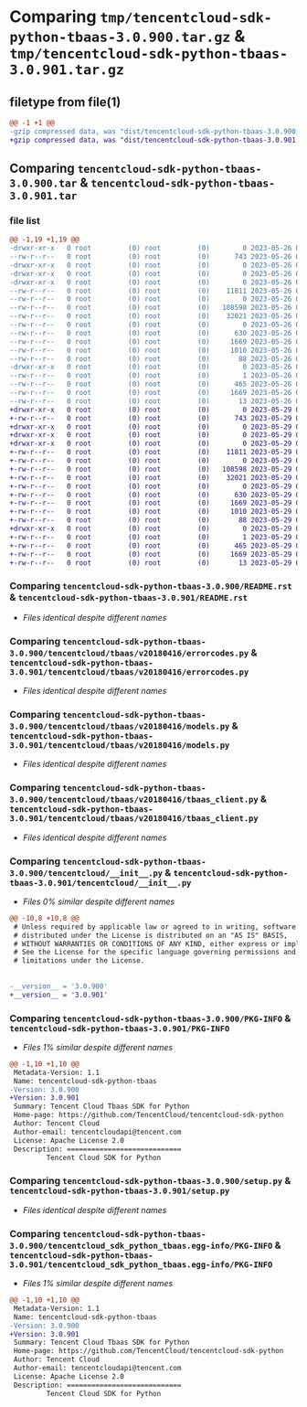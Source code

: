 # Comparing `tmp/tencentcloud-sdk-python-tbaas-3.0.900.tar.gz` & `tmp/tencentcloud-sdk-python-tbaas-3.0.901.tar.gz`

## filetype from file(1)

```diff
@@ -1 +1 @@
-gzip compressed data, was "dist/tencentcloud-sdk-python-tbaas-3.0.900.tar", last modified: Fri May 26 02:27:41 2023, max compression
+gzip compressed data, was "dist/tencentcloud-sdk-python-tbaas-3.0.901.tar", last modified: Mon May 29 02:36:43 2023, max compression
```

## Comparing `tencentcloud-sdk-python-tbaas-3.0.900.tar` & `tencentcloud-sdk-python-tbaas-3.0.901.tar`

### file list

```diff
@@ -1,19 +1,19 @@
-drwxr-xr-x   0 root         (0) root         (0)        0 2023-05-26 02:27:41.000000 tencentcloud-sdk-python-tbaas-3.0.900/
--rw-r--r--   0 root         (0) root         (0)      743 2023-05-26 02:27:41.000000 tencentcloud-sdk-python-tbaas-3.0.900/README.rst
-drwxr-xr-x   0 root         (0) root         (0)        0 2023-05-26 02:27:41.000000 tencentcloud-sdk-python-tbaas-3.0.900/tencentcloud/
-drwxr-xr-x   0 root         (0) root         (0)        0 2023-05-26 02:27:41.000000 tencentcloud-sdk-python-tbaas-3.0.900/tencentcloud/tbaas/
-drwxr-xr-x   0 root         (0) root         (0)        0 2023-05-26 02:27:41.000000 tencentcloud-sdk-python-tbaas-3.0.900/tencentcloud/tbaas/v20180416/
--rw-r--r--   0 root         (0) root         (0)    11811 2023-05-26 02:27:41.000000 tencentcloud-sdk-python-tbaas-3.0.900/tencentcloud/tbaas/v20180416/errorcodes.py
--rw-r--r--   0 root         (0) root         (0)        0 2023-05-26 02:27:41.000000 tencentcloud-sdk-python-tbaas-3.0.900/tencentcloud/tbaas/v20180416/__init__.py
--rw-r--r--   0 root         (0) root         (0)   108598 2023-05-26 02:27:41.000000 tencentcloud-sdk-python-tbaas-3.0.900/tencentcloud/tbaas/v20180416/models.py
--rw-r--r--   0 root         (0) root         (0)    32021 2023-05-26 02:27:41.000000 tencentcloud-sdk-python-tbaas-3.0.900/tencentcloud/tbaas/v20180416/tbaas_client.py
--rw-r--r--   0 root         (0) root         (0)        0 2023-05-26 02:27:41.000000 tencentcloud-sdk-python-tbaas-3.0.900/tencentcloud/tbaas/__init__.py
--rw-r--r--   0 root         (0) root         (0)      630 2023-05-26 02:27:41.000000 tencentcloud-sdk-python-tbaas-3.0.900/tencentcloud/__init__.py
--rw-r--r--   0 root         (0) root         (0)     1669 2023-05-26 02:27:41.000000 tencentcloud-sdk-python-tbaas-3.0.900/PKG-INFO
--rw-r--r--   0 root         (0) root         (0)     1010 2023-05-26 02:27:41.000000 tencentcloud-sdk-python-tbaas-3.0.900/setup.py
--rw-r--r--   0 root         (0) root         (0)       88 2023-05-26 02:27:41.000000 tencentcloud-sdk-python-tbaas-3.0.900/setup.cfg
-drwxr-xr-x   0 root         (0) root         (0)        0 2023-05-26 02:27:41.000000 tencentcloud-sdk-python-tbaas-3.0.900/tencentcloud_sdk_python_tbaas.egg-info/
--rw-r--r--   0 root         (0) root         (0)        1 2023-05-26 02:27:41.000000 tencentcloud-sdk-python-tbaas-3.0.900/tencentcloud_sdk_python_tbaas.egg-info/dependency_links.txt
--rw-r--r--   0 root         (0) root         (0)      465 2023-05-26 02:27:41.000000 tencentcloud-sdk-python-tbaas-3.0.900/tencentcloud_sdk_python_tbaas.egg-info/SOURCES.txt
--rw-r--r--   0 root         (0) root         (0)     1669 2023-05-26 02:27:41.000000 tencentcloud-sdk-python-tbaas-3.0.900/tencentcloud_sdk_python_tbaas.egg-info/PKG-INFO
--rw-r--r--   0 root         (0) root         (0)       13 2023-05-26 02:27:41.000000 tencentcloud-sdk-python-tbaas-3.0.900/tencentcloud_sdk_python_tbaas.egg-info/top_level.txt
+drwxr-xr-x   0 root         (0) root         (0)        0 2023-05-29 02:36:43.000000 tencentcloud-sdk-python-tbaas-3.0.901/
+-rw-r--r--   0 root         (0) root         (0)      743 2023-05-29 02:36:43.000000 tencentcloud-sdk-python-tbaas-3.0.901/README.rst
+drwxr-xr-x   0 root         (0) root         (0)        0 2023-05-29 02:36:43.000000 tencentcloud-sdk-python-tbaas-3.0.901/tencentcloud/
+drwxr-xr-x   0 root         (0) root         (0)        0 2023-05-29 02:36:43.000000 tencentcloud-sdk-python-tbaas-3.0.901/tencentcloud/tbaas/
+drwxr-xr-x   0 root         (0) root         (0)        0 2023-05-29 02:36:43.000000 tencentcloud-sdk-python-tbaas-3.0.901/tencentcloud/tbaas/v20180416/
+-rw-r--r--   0 root         (0) root         (0)    11811 2023-05-29 02:36:43.000000 tencentcloud-sdk-python-tbaas-3.0.901/tencentcloud/tbaas/v20180416/errorcodes.py
+-rw-r--r--   0 root         (0) root         (0)        0 2023-05-29 02:36:43.000000 tencentcloud-sdk-python-tbaas-3.0.901/tencentcloud/tbaas/v20180416/__init__.py
+-rw-r--r--   0 root         (0) root         (0)   108598 2023-05-29 02:36:43.000000 tencentcloud-sdk-python-tbaas-3.0.901/tencentcloud/tbaas/v20180416/models.py
+-rw-r--r--   0 root         (0) root         (0)    32021 2023-05-29 02:36:43.000000 tencentcloud-sdk-python-tbaas-3.0.901/tencentcloud/tbaas/v20180416/tbaas_client.py
+-rw-r--r--   0 root         (0) root         (0)        0 2023-05-29 02:36:43.000000 tencentcloud-sdk-python-tbaas-3.0.901/tencentcloud/tbaas/__init__.py
+-rw-r--r--   0 root         (0) root         (0)      630 2023-05-29 02:36:43.000000 tencentcloud-sdk-python-tbaas-3.0.901/tencentcloud/__init__.py
+-rw-r--r--   0 root         (0) root         (0)     1669 2023-05-29 02:36:43.000000 tencentcloud-sdk-python-tbaas-3.0.901/PKG-INFO
+-rw-r--r--   0 root         (0) root         (0)     1010 2023-05-29 02:36:43.000000 tencentcloud-sdk-python-tbaas-3.0.901/setup.py
+-rw-r--r--   0 root         (0) root         (0)       88 2023-05-29 02:36:43.000000 tencentcloud-sdk-python-tbaas-3.0.901/setup.cfg
+drwxr-xr-x   0 root         (0) root         (0)        0 2023-05-29 02:36:43.000000 tencentcloud-sdk-python-tbaas-3.0.901/tencentcloud_sdk_python_tbaas.egg-info/
+-rw-r--r--   0 root         (0) root         (0)        1 2023-05-29 02:36:43.000000 tencentcloud-sdk-python-tbaas-3.0.901/tencentcloud_sdk_python_tbaas.egg-info/dependency_links.txt
+-rw-r--r--   0 root         (0) root         (0)      465 2023-05-29 02:36:43.000000 tencentcloud-sdk-python-tbaas-3.0.901/tencentcloud_sdk_python_tbaas.egg-info/SOURCES.txt
+-rw-r--r--   0 root         (0) root         (0)     1669 2023-05-29 02:36:43.000000 tencentcloud-sdk-python-tbaas-3.0.901/tencentcloud_sdk_python_tbaas.egg-info/PKG-INFO
+-rw-r--r--   0 root         (0) root         (0)       13 2023-05-29 02:36:43.000000 tencentcloud-sdk-python-tbaas-3.0.901/tencentcloud_sdk_python_tbaas.egg-info/top_level.txt
```

### Comparing `tencentcloud-sdk-python-tbaas-3.0.900/README.rst` & `tencentcloud-sdk-python-tbaas-3.0.901/README.rst`

 * *Files identical despite different names*

### Comparing `tencentcloud-sdk-python-tbaas-3.0.900/tencentcloud/tbaas/v20180416/errorcodes.py` & `tencentcloud-sdk-python-tbaas-3.0.901/tencentcloud/tbaas/v20180416/errorcodes.py`

 * *Files identical despite different names*

### Comparing `tencentcloud-sdk-python-tbaas-3.0.900/tencentcloud/tbaas/v20180416/models.py` & `tencentcloud-sdk-python-tbaas-3.0.901/tencentcloud/tbaas/v20180416/models.py`

 * *Files identical despite different names*

### Comparing `tencentcloud-sdk-python-tbaas-3.0.900/tencentcloud/tbaas/v20180416/tbaas_client.py` & `tencentcloud-sdk-python-tbaas-3.0.901/tencentcloud/tbaas/v20180416/tbaas_client.py`

 * *Files identical despite different names*

### Comparing `tencentcloud-sdk-python-tbaas-3.0.900/tencentcloud/__init__.py` & `tencentcloud-sdk-python-tbaas-3.0.901/tencentcloud/__init__.py`

 * *Files 0% similar despite different names*

```diff
@@ -10,8 +10,8 @@
 # Unless required by applicable law or agreed to in writing, software
 # distributed under the License is distributed on an "AS IS" BASIS,
 # WITHOUT WARRANTIES OR CONDITIONS OF ANY KIND, either express or implied.
 # See the License for the specific language governing permissions and
 # limitations under the License.
 
 
-__version__ = '3.0.900'
+__version__ = '3.0.901'
```

### Comparing `tencentcloud-sdk-python-tbaas-3.0.900/PKG-INFO` & `tencentcloud-sdk-python-tbaas-3.0.901/PKG-INFO`

 * *Files 1% similar despite different names*

```diff
@@ -1,10 +1,10 @@
 Metadata-Version: 1.1
 Name: tencentcloud-sdk-python-tbaas
-Version: 3.0.900
+Version: 3.0.901
 Summary: Tencent Cloud Tbaas SDK for Python
 Home-page: https://github.com/TencentCloud/tencentcloud-sdk-python
 Author: Tencent Cloud
 Author-email: tencentcloudapi@tencent.com
 License: Apache License 2.0
 Description: ============================
         Tencent Cloud SDK for Python
```

### Comparing `tencentcloud-sdk-python-tbaas-3.0.900/setup.py` & `tencentcloud-sdk-python-tbaas-3.0.901/setup.py`

 * *Files identical despite different names*

### Comparing `tencentcloud-sdk-python-tbaas-3.0.900/tencentcloud_sdk_python_tbaas.egg-info/PKG-INFO` & `tencentcloud-sdk-python-tbaas-3.0.901/tencentcloud_sdk_python_tbaas.egg-info/PKG-INFO`

 * *Files 1% similar despite different names*

```diff
@@ -1,10 +1,10 @@
 Metadata-Version: 1.1
 Name: tencentcloud-sdk-python-tbaas
-Version: 3.0.900
+Version: 3.0.901
 Summary: Tencent Cloud Tbaas SDK for Python
 Home-page: https://github.com/TencentCloud/tencentcloud-sdk-python
 Author: Tencent Cloud
 Author-email: tencentcloudapi@tencent.com
 License: Apache License 2.0
 Description: ============================
         Tencent Cloud SDK for Python
```

